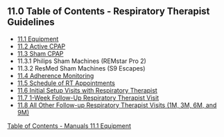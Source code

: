 ## 11.0 Table of Contents - Respiratory Therapist Guidelines

* [11.1 Equipment](:pages_path:/manuals/respiratory-therapist-guidelines/11-01-equipment.md)
* [11.2 Active CPAP](:pages_path:/manuals/respiratory-therapist-guidelines/11-02-active-cpap.md)
* [11.3 Sham CPAP](:pages_path:/manuals/respiratory-therapist-guidelines/11-03-sham-cpap.md)
 * 11.3.1 Philips Sham Machines (REMstar Pro 2)
 * 11.3.2 ResMed Sham Machines (S9 Escapes)
* [11.4 Adherence Monitoring](:pages_path:/manuals/respiratory-therapist-guidelines/11-04-adherence-monitoring.md)
* [11.5 Schedule of RT Appointments](:pages_path:/manuals/respiratory-therapist-guidelines/11-05-schedule-RT-appts.md)
* [11.6 Initial Setup Visits with Respiratory Therapist](:pages_path:/manuals/respiratory-therapist-guidelines/11-06-initial-setup-rt.md)
* [11.7 1-Week Follow-Up Respiratory Therapist Visit](:pages_path:/manuals/respiratory-therapist-guidelines/11-07-1-wk-fu-rt.md)
* [11.8 All Other Follow-up Respiratory Therapist Visits (1M, 3M, 6M, and 9M)](:pages_path:/manuals/respiratory-therapist-guidelines/11-08-all-other-fu-rt.md)


<div class="center">
<div class="btn-group">
  <a href=":pages_path:/manuals/manual-toc.md" class="btn btn-default">
    <span class="glyphicon glyphicon-chevron-up"></span>
    Table of Contents - Manuals
  </a>

  <a href=":pages_path:/respiratory-therapist-guidelines/11-01-equipment.md" class="btn btn-success">
    <span class="glyphicon glyphicon-chevron-right"></span>
    11.1 Equipment
  </a>
</div>
</div>
